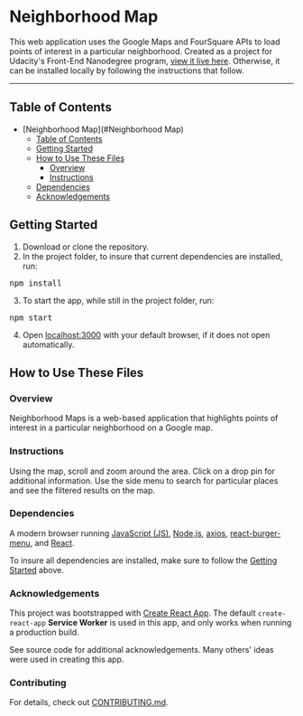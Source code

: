 # Neighborhood Map

This web application uses the Google Maps and FourSquare APIs to load points of interest in a particular neighborhood. Created as a project for Udacity's Front-End Nanodegree program, [view it live here](https://neighborhood-map-cineron.netlify.com/ "Coffee in East Dallas"). Otherwise, it can be installed locally by following the instructions that follow.

---

## Table of Contents

- [Neighborhood Map](#Neighborhood Map)
    - [Table of Contents](#table-of-contents)
    - [Getting Started](#getting-started)
    - [How to Use These Files](#how-to-use-these-files)
        - [Overview](#overview)
        - [Instructions](#instructions)
    - [Dependencies](#dependencies)
    - [Acknowledgements](#acknowledgements)
    <!-- - [TODO](#todo) -->

## Getting Started

1. Download or clone the repository.
2. In the project folder, to insure that current dependencies are installed, run: 
<pre>npm install</pre>
3. To start the app, while still in the project folder, run:
<pre>npm start</pre> 
4. Open [localhost:3000](localhost:3000) with your default browser, if it does not open automatically.

## How to Use These Files

### Overview
Neighborhood Maps is a web-based application that highlights points of interest in a particular neighborhood on a Google map.

### Instructions
Using the map, scroll and zoom around the area. Click on a drop pin for additional information. Use the side menu to search for particular places and see the filtered results on the map.

### Dependencies
A modern browser running [JavaScript (JS)](https://developer.mozilla.org/en-US/docs/Web/JavaScript), [Node.js](https://nodejs.org/en/), [axios](https://github.com/axios/axios), [react-burger-menu](https://github.com/negomi/react-burger-menu), and [React](https://reactjs.org).

To insure all dependencies are installed, make sure to follow the [Getting Started](#getting-started) above.

<!-- ### ToDo -->


### Acknowledgements
This project was bootstrapped with [Create React App](https://github.com/facebook/create-react-app).
The default `create-react-app` **Service Worker** is used in this app, and only works when running a production build.

See source code for additional acknowledgements. Many others' ideas were used in creating this app.

### Contributing
For details, check out [CONTRIBUTING.md](CONTRIBUTING.md).
